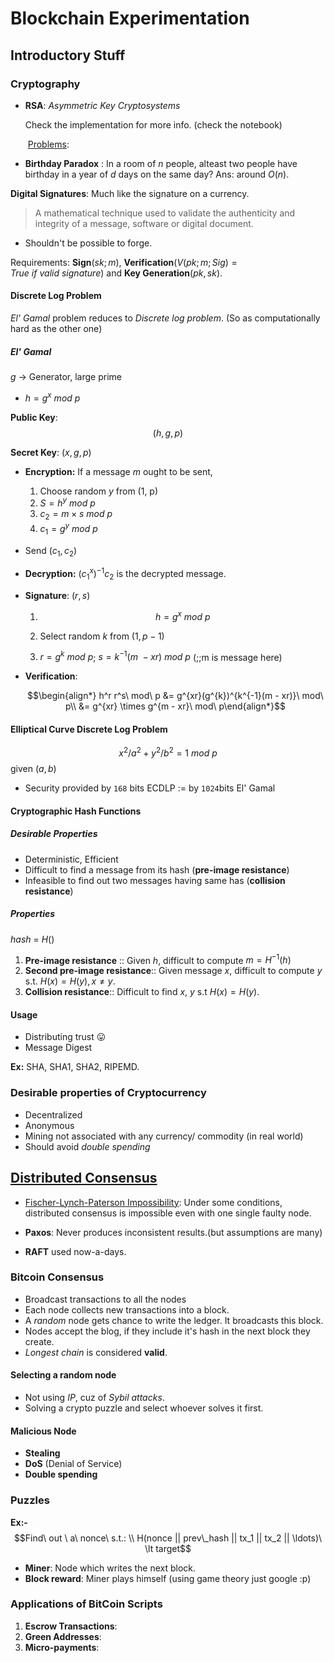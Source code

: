 # Blockchain Experimentation

## Introductory Stuff

### Cryptography

- **RSA**: *Asymmetric Key Cryptosystems* 

  Check the implementation for more info. (check the notebook)

  ​	<u>Problems</u>:  

- **Birthday Paradox** : In a room of $n$ people, alteast two people have birthday in a year of $d$ days on the same day? Ans: around $O(n)$.

**Digital Signatures**: Much like the signature on a currency. 

> A mathematical technique used to validate the authenticity and integrity of a message, software or digital document.

- Shouldn't be possible to forge.

Requirements: **Sign**$(sk; m)$, **Verification**$(V(pk;m;Sig) = True\ if \ valid \ signature)$ and **Key Generation**$(pk, sk)$.

#### Discrete Log Problem

*El' Gamal* problem reduces to *Discrete log problem*. (So as computationally hard as the other one)

##### **El' Gamal**

$g$ -> Generator, large prime

- $h = g^x\ mod\ p$

**Public Key**: $$(h, g, p)$$					

**Secret Key**: $(x, g, p)$

- **Encryption:** If a message $m$ ought to be sent, 

  1. Choose random $y$ from (1, p)
  2. $S =  h^y\ mod\ p$
  3. $c_2 = m \times s\ mod\ p$
  4. $c_1 = g^y\ mod\ p$

- Send $(c_1, c_2)$

- **Decryption:** $(c_1^x)^{-1}c_2$ is the decrypted message.

- **Signature**: $(r, s)$

  1. $$h = g^x\ mod\ p$$

  2. Select random $k$ from $(1, p - 1)$

  3. $r = g^k\  mod\ p$; $s = k^{-1} (m\ - xr)\ mod\ p$ (;;m is message here)

- **Verification**:

   $$\begin{align*} h^r r^s\ mod\ p &= g^{xr}(g^{k})^{k^{-1}(m - xr)}\ mod\ p\\ &= g^{xr} \times g^{m - xr}\ mod\ p\end{align*}$$

#### Elliptical Curve Discrete Log Problem

$$x^2 / a^2 + y^2 / b^2 = 1\ mod\ p$$ given $(a, b)$

- Security provided by `168` bits ECDLP := by `1024`bits El' Gamal

#### Cryptographic Hash Functions

##### Desirable Properties

- Deterministic, Efficient
- Difficult to find a message from its hash (**pre-image resistance**)
- Infeasible to find out two messages having same has (**collision resistance**)

##### Properties

$hash\ =\ H()$

1. **Pre-image resistance** :: Given $h$, difficult to compute $m = H^{-1}(h)$
2. **Second pre-image resistance**:: Given message $x$, difficult to compute $y$ s.t. $H(x) = H(y), x \ne y$.
3. **Collision resistance**:: Difficult to find $x$, $y$ s.t $H(x) = H(y)$.

#### Usage

- Distributing trust :stuck_out_tongue:
- Message Digest

**Ex:** SHA, SHA1, SHA2, RIPEMD.

### Desirable properties of Cryptocurrency

- Decentralized
- Anonymous
- Mining not associated with any currency/ commodity (in real world)
- Should avoid *double spending*

## [Distributed Consensus](https://www.preethikasireddy.com/post/lets-take-a-crack-at-understanding-distributed-consensus)

- [Fischer-Lynch-Paterson Impossibility](https://en.wikipedia.org/wiki/Consensus_(computer_science)#The_FLP_impossibility_result_for_asynchronous_deterministic_consensus): Under some conditions, distributed consensus is impossible even with one single faulty node.

- **Paxos**: Never produces inconsistent results.(but assumptions are many) 
- **RAFT** used now-a-days.

### Bitcoin Consensus

- Broadcast transactions to all the nodes
- Each node collects new transactions into a block.
- A *random* node gets chance to write the ledger. It broadcasts this block.
- Nodes accept the blog, if they include it's hash in the next block they create.
- *Longest chain* is considered **valid**.

#### Selecting a random node

- Not using *IP*, cuz of *Sybil attacks*.
- Solving a crypto puzzle and select whoever solves it first.

#### Malicious Node

- **Stealing**
- **DoS** (Denial of Service)
- **Double spending**

### Puzzles

**Ex:-** $$Find\ out \ a\ nonce\ s.t.: \\ H(nonce || prev\_hash || tx_1 || tx_2 || \ldots)\ \lt target$$

- **Miner**: Node which writes the next block.
- **Block reward**: Miner plays himself (using game theory just google :p)

### Applications of BitCoin Scripts

1. **Escrow Transactions**:
2. **Green Addresses**:
3. **Micro-payments**:

